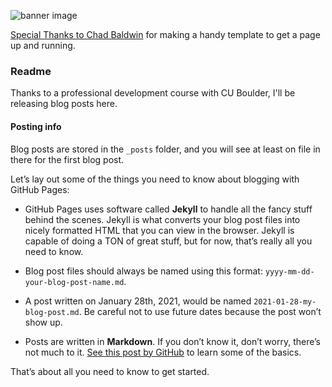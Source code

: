 ![banner image](../assets/images/chris-bray-red-crabs-banner.jpg)

[Special Thanks to Chad Baldwin](https://chadbaldwin.net/) for making a handy template to get a page up and running. 

### Readme

Thanks to a professional development course with CU Boulder, I'll be releasing blog posts here. 


#### Posting info

Blog posts are stored in the `_posts` folder, and you will see at least on file in there for the first blog post.

Let’s lay out some of the things you need to know about blogging with GitHub Pages:

- GitHub Pages uses software called **Jekyll** to handle all the fancy stuff behind the scenes. Jekyll is what converts your blog post files into nicely formatted HTML that you can view in the browser. Jekyll is capable of doing a TON of great stuff, but for now, that’s really all you need to know.

- Blog post files should always be named using this format: `yyyy-mm-dd-your-blog-post-name.md`.

- A post written on January 28th, 2021, would be named `2021-01-28-my-blog-post.md`. Be careful not to use future dates because the post won’t show up.

- Posts are written in **Markdown**. If you don’t know it, don’t worry, there’s not much to it. [See this post by GitHub](https://guides.github.com/features/mastering-markdown/) to learn some of the basics.

That’s about all you need to know to get started.
